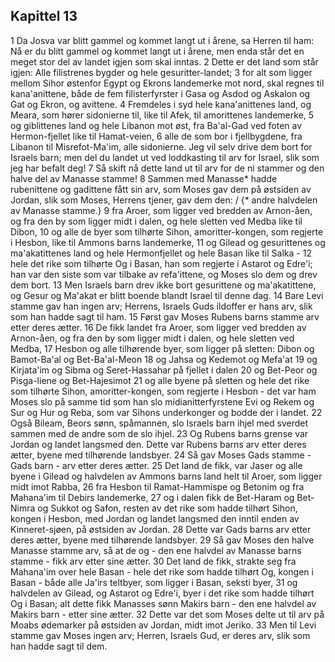## Kapittel 13

1 Da Josva var blitt gammel og kommet langt ut i årene, sa Herren til ham: Nå er du blitt gammel og kommet langt ut i årene, men enda står det en meget stor del av landet igjen som skal inntas.
2 Dette er det land som står igjen: Alle filistrenes bygder og hele gesuritter-landet;
3 for alt som ligger mellom Sihor østenfor Egypt og Ekrons landemerke mot nord, skal regnes til kana'anittene, både de fem filisterfyrster i Gasa og Asdod og Askalon og Gat og Ekron, og avittene.
4 Fremdeles i syd hele kana'anittenes land, og Meara, som hører sidonierne til, like til Afek, til amorittenes landemerke,
5 og giblittenes land og hele Libanon mot øst, fra Ba'al-Gad ved foten av Hermon-fjellet like til Hamat-veien,
6 alle de som bor i fjellbygdene, fra Libanon til Misrefot-Ma'im, alle sidonierne. Jeg vil selv drive dem bort for Israels barn; men del du landet ut ved loddkasting til arv for Israel, slik som jeg har befalt deg!
7 Så skift nå dette land ut til arv for de ni stammer og den halve del av Manasse stamme!
8 Sammen med Manasse* hadde rubenittene og gadittene fått sin arv, som Moses gav dem på østsiden av Jordan, slik som Moses, Herrens tjener, gav dem den: / {* andre halvdelen av Manasse stamme.}
9 fra Aroer, som ligger ved bredden av Arnon-åen, og fra den by som ligger midt i dalen, og hele sletten ved Medba like til Dibon,
10 og alle de byer som tilhørte Sihon, amoritter-kongen, som regjerte i Hesbon, like til Ammons barns landemerke,
11 og Gilead og gesurittenes og ma'akatittenes land og hele Hermonfjellet og hele Basan like til Salka -
12 hele det rike som tilhørte Og i Basan, han som regjerte i Astarot og Edre'i; han var den siste som var tilbake av refa'ittene, og Moses slo dem og drev dem bort.
13 Men Israels barn drev ikke bort gesurittene og ma'akatittene, og Gesur og Ma'akat er blitt boende blandt Israel til denne dag.
14 Bare Levi stamme gav han ingen arv; Herrens, Israels Guds ildoffer er hans arv, slik som han hadde sagt til ham.
15 Først gav Moses Rubens barns stamme arv etter deres ætter.
16 De fikk landet fra Aroer, som ligger ved bredden av Arnon-åen, og fra den by som ligger midt i dalen, og hele sletten ved Medba,
17 Hesbon og alle tilhørende byer, som ligger på sletten: Dibon og Bamot-Ba'al og Bet-Ba'al-Meon
18 og Jahsa og Kedemot og Mefa'at
19 og Kirjata'im og Sibma og Seret-Hassahar på fjellet i dalen
20 og Bet-Peor og Pisga-liene og Bet-Hajesimot
21 og alle byene på sletten og hele det rike som tilhørte Sihon, amoritter-kongen, som regjerte i Hesbon - det var ham Moses slo på samme tid som han slo midianitterfyrstene Evi og Rekem og Sur og Hur og Reba, som var Sihons underkonger og bodde der i landet.
22 Også Bileam, Beors sønn, spåmannen, slo Israels barn ihjel med sverdet sammen med de andre som de slo ihjel.
23 Og Rubens barns grense var Jordan og landet langsmed den. Dette var Rubens barns arv etter deres ætter, byene med tilhørende landsbyer.
24 Så gav Moses Gads stamme - Gads barn - arv etter deres ætter.
25 Det land de fikk, var Jaser og alle byene i Gilead og halvdelen av Ammons barns land helt til Aroer, som ligger midt imot Rabba,
26 fra Hesbon til Ramat-Hammispe og Betonim og fra Mahana'im til Debirs landemerke,
27 og i dalen fikk de Bet-Haram og Bet-Nimra og Sukkot og Safon, resten av det rike som hadde tilhørt Sihon, kongen i Hesbon, med Jordan og landet langsmed den inntil enden av Kinneret-sjøen, på østsiden av Jordan.
28 Dette var Gads barns arv etter deres ætter, byene med tilhørende landsbyer.
29 Så gav Moses den halve Manasse stamme arv, så at de og - den ene halvdel av Manasse barns stamme - fikk arv etter sine ætter.
30 Det land de fikk, strakte seg fra Mahana'im over hele Basan - hele det rike som hadde tilhørt Og, kongen i Basan - både alle Ja'irs teltbyer, som ligger i Basan, seksti byer,
31 og halvdelen av Gilead, og Astarot og Edre'i, byer i det rike som hadde tilhørt Og i Basan; alt dette fikk Manasses sønn Makirs barn - den ene halvdel av Makirs barn - etter sine ætter.
32 Dette var det som Moses delte ut til arv på Moabs ødemarker på østsiden av Jordan, midt imot Jeriko.
33 Men til Levi stamme gav Moses ingen arv; Herren, Israels Gud, er deres arv, slik som han hadde sagt til dem.
